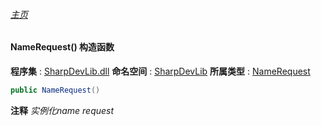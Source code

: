 ###### [主页](./Index.md "主页")
#### NameRequest() 构造函数
**程序集** : [SharpDevLib.dll](./SharpDevLib.assembly.md "SharpDevLib.dll")
**命名空间** : [SharpDevLib](./SharpDevLib.namespace.md "SharpDevLib")
**所属类型** : [NameRequest](./SharpDevLib.NameRequest.md "NameRequest")
``` csharp
public NameRequest()
```
**注释**
*实例化name request*

